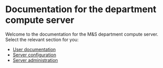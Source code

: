 # Documentation for the department compute server

Welcome to the documentation for the M&S department compute server. Select the relevant section for you:

- [User documentation](userdocs.md)
- [Server configuration](serversetup.md)
- [Server administration](serveradmin.md)